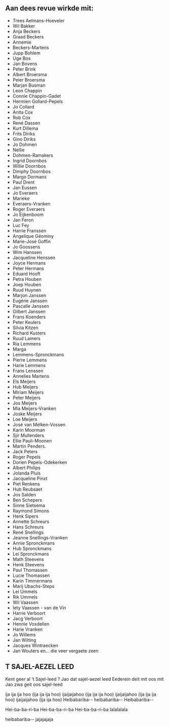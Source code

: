 ## Aan dees revue wirkde mit:
* Trees Aelmans-Hoeveler
* Wil Bakker
* Anja Beckers
* Graad Beckers
* Annemie
* Beckers-Martens
* Jupp Bohlem
* Uge Bos
* Jan Bovens
* Peter Brink
* Albert Broersma
* Peier Broersma
* Marjan Busman
* Leon Chappin
* Connie Chappin-Gadet
* Hermien Gollard-Pepels
* Jo Collard
* Anita Cox
* Rob Cox
* René Dassen
* Kurt Dillema
* Frits Diriks
* Gino Diriks
* Jo Dohmen
* Nellie
* Dohmen-Ramakers
* Ingrid Doornbos
* Willie Doornbos
* Dimphy Doornbos
* Margo Dormans
* Paul Drent
* Jan Eussen
* Jo Everaers
* Marieke
* Everaers-Vranken
* Roger Everaers
* Jo Eijkenboom
* Jan Feron
* Luc Fey
* Harrie Franssen
* Angelique Géominy
* Marie-José Goffin
* Jo Goossens
* Wim Hanssen
* Jacqueline Henssen
* Joyce Hermans
* Peter Hermans
* Eduard Hooft
* Petra Houben
* Joep Houben
* Ruud Huynen
* Marjon Janssen
* Eugéne Janssen
* Pascalle Janssen
* Gilbert Janssen
* Frans Koenders
* Peter Keulers
* Silvia Kitzen
* Richard Kusters
* Ruud Lamers
* Ria Lemmens
* Marga
* Lemmens-Spronckmans
* Pierre Lemmens
* Harie Lemmens
* Frans Lenssen
* Annelies Martens
* Els Meijers
* Hub Meijers
* Miriam Meijers
* Peter Meijers
* Jos Meijers
* Mia Meijers-Vranken
* Joske Meijers
* Loe Meijers
* José van Mélken-Vossen
* Karin Moorman
* Sjir Mullenders
* Ellie Pauli-Moonen
* Martin Penders.
* Jack Peters
* Roger Pepels
* Dorien Pepels-Odekerken
* Albert Philips
* Jolanda Pluis
* Jacqueline Pinxt
* Piet Renkens
* Hub Reubsaet
* Jos Salden
* Ben Schepers
* Sinne Sietsema
* Raymond Simons
* Henk Sipers
* Annette Schreurs
* Hans Schreurs
* René Snellings
* Jeanne Snellings-Vranken
* Annie Spronckmans
* Hub Spronckmans
* Lei Spronckmans
* Math Steevens
* Henk Steevens
* Paul Thomassen
* Lucie Thomassen
* Karin Timmermans
* Marij Ubachs-Steps
* Lei Ummels
* Rik Ummels
* Wil Vaassen
* lety Vaassen - van de Vin
* Harrie Verboort
* Jacg Verboort
* Hennie Vosdellen
* Harie Vranken
* Jo Willems
* Jan Wilting
* Jacques Wintraecken
* Jan Wouters
en... die veer vergaete zeen

 
## T SAJEL-AEZEL LEED

Kent geer al ‘t Sajel-leed ?
Jao dat sajel-aezel leed
Eederein deit mit oos mit
Jao zwa geit oos sajel-leed

ija ija ija hoo (ija ija ija hoo)
ijaijaijahoo  (ija ija ija hoo)
ijaijaijahoo  (ija ija ija hoo)
ijaijaijahoo  (ija ija hoo)
Heibabariba-- heibabariba--
Heibabariba--

Hei-ba-ba-ri-ba
Hei-ba-ba-ri-ba
Hei-ba-ba-ri-ba
lalalalala

heibabariba-- jajajajaja
